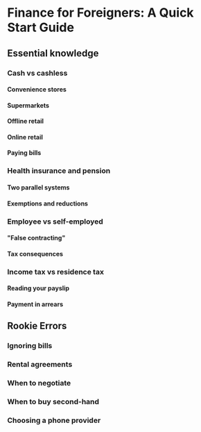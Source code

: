 # Finance for Foreigners: A Quick Start Guide
## Essential knowledge
### Cash vs cashless
#### Convenience stores
#### Supermarkets
#### Offline retail
#### Online retail
#### Paying bills
### Health insurance and pension
#### Two parallel systems
#### Exemptions and reductions
### Employee vs self-employed
#### "False contracting"
#### Tax consequences
### Income tax vs residence tax
#### Reading your payslip
#### Payment in arrears
## Rookie Errors
### Ignoring bills
### Rental agreements
### When to negotiate
### When to buy second-hand
### Choosing a phone provider
